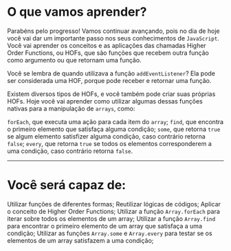 # O que vamos aprender?

Parabéns pelo progresso! Vamos continuar avançando, pois no dia de hoje você vai dar um importante passo nos seus conhecimentos de `JavaScript`. Você vai aprender os conceitos e as aplicações das chamadas Higher Order Functions, ou HOFs, que são funções que recebem outra função como argumento ou que retornam uma função.

Você se lembra de quando utilizava a função `addEventListener`? Ela pode ser considerada uma HOF, porque pode receber e retornar uma função.

Existem diversos tipos de HOFs, e você também pode criar suas próprias HOFs. Hoje você vai aprender como utilizar algumas dessas funções nativas para a manipulação de `arrays`, como:

`forEach`, que executa uma ação para cada item do `array`;
`find`, que encontra o primeiro elemento que satisfaça alguma condição;
`some`, que retorna `true` se algum elemento satisfizer alguma condição, caso contrário retorna `false`;
`every`, que retorna `true` se todos os elementos corresponderem a uma condição, caso contrário retorna `false`.

-------------------------------------------------------------------------------------------------------------------------------------

# Você será capaz de:

Utilizar funções de diferentes formas;
Reutilizar lógicas de códigos;
Aplicar o conceito de Higher Order Functions;
Utilizar a função `Array.forEach` para iterar sobre todos os elementos de um array;
Utilizar a função `Array.find` para encontrar o primeiro elemento de um array que satisfaça a uma condição;
Utilizar as funções `Array.some` e `Array.every` para testar se os elementos de um array satisfazem a uma condição;